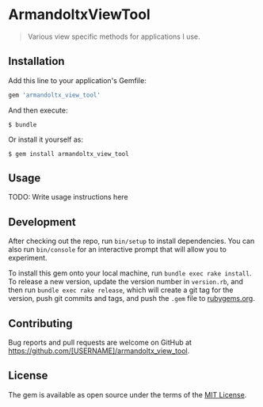 # ArmandoltxViewTool

> Various view specific methods for applications I use.

## Installation

Add this line to your application's Gemfile:

```ruby
gem 'armandoltx_view_tool'
```

And then execute:

    $ bundle

Or install it yourself as:

    $ gem install armandoltx_view_tool

## Usage

TODO: Write usage instructions here

## Development

After checking out the repo, run `bin/setup` to install dependencies. You can also run `bin/console` for an interactive prompt that will allow you to experiment.

To install this gem onto your local machine, run `bundle exec rake install`. To release a new version, update the version number in `version.rb`, and then run `bundle exec rake release`, which will create a git tag for the version, push git commits and tags, and push the `.gem` file to [rubygems.org](https://rubygems.org).

## Contributing

Bug reports and pull requests are welcome on GitHub at https://github.com/[USERNAME]/armandoltx_view_tool.

## License

The gem is available as open source under the terms of the [MIT License](http://opensource.org/licenses/MIT).
